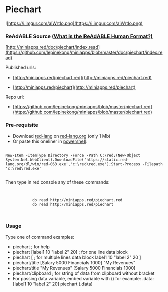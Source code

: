 
# Piechart

![https://i.imgur.com/aIWrtIo.png](https://i.imgur.com/aIWrtIo.png)
                    

### ReAdABLE Source [(What is the ReAdABLE Human Format?)](http://readablehumanformat.com)

[http://miniapps.red/doc/piechart/index.read](https://github.com/lepinekong/miniapps/blob/master/doc/piechart/index.read)

Published urls:
- [http://miniapps.red/piechart.red](http://miniapps.red/piechart.red)
                        
- [http://miniapps.red/piechart](http://miniapps.red/piechart)
                        
Repo url:
- [https://github.com/lepinekong/miniapps/blob/master/piechart.red](https://github.com/lepinekong/miniapps/blob/master/piechart.red)
                        

### Pre-requisite


- Download [red-lang](https://www.red-lang.org/p/download.html) on [red-lang.org](https://www.red-lang.org) (only 1 Mb)
- Or paste this oneliner in [powershell](http://www.powertheshell.com/topic/learnpowershell/firststeps/console/):



```

New-Item -ItemType Directory -Force -Path C:\red;(New-Object System.Net.WebClient).DownloadFile('https://static.red-lang.org/dl/win/red-063.exe','c:\red\red.exe');Start-Process -Filepath 'c:\red\red.exe'            
        
```


Then type in red console any of these commands: 


```


            do read http://miniapps.red/piechart.red
            do read http://miniapps.red/piechart

        
```



### Usage

Type one of command examples:

- piechart ; for help
- piechart [label1 10 "label 2" 20] ; for one line data block
- piechart [ ; for multiple lines data block
label1 10 
"label 2" 20
]
- piechart/title [Salary 5000 Financials 1000] "My Revenues"
- piechart/title "My Revenues" [Salary 5000 Financials 1000]
- piechart/clipboard ; for string of data from clipboard without bracket
- For passing data variable, embed variable with () for example:
.data: [label1 10 "label 2" 20]
piechart (.data)   

